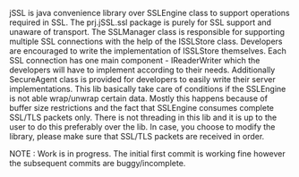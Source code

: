 jSSL is java convenience library over SSLEngine class to support operations required in SSL. The prj.jSSL.ssl package is
purely for SSL support and unaware of transport. The SSLManager class is responsible for supporting multiple SSL
connections with the help of the ISSLStore class. Developers are encouraged to write the implementation of ISSLStore
themselves. Each SSL connection has one main component - IReaderWriter which the
developers will have to implement according to their needs. Additionally SecureAgent class is provided for developers to
easily write their server implementations.
This lib basically take care of conditions if the SSLEngine is not able wrap/unwrap certain data. Mostly this happens
because of buffer size restrictions and the fact that SSLEngine consumes complete SSL/TLS packets only. There is not
threading in this lib and it is up to the user to do this preferably over the lib. In case, you choose to modify the
library, please make sure that SSL/TLS packets are received in order.

NOTE : Work is in progress. The initial first commit is working fine however the subsequent commits are buggy/incomplete.
